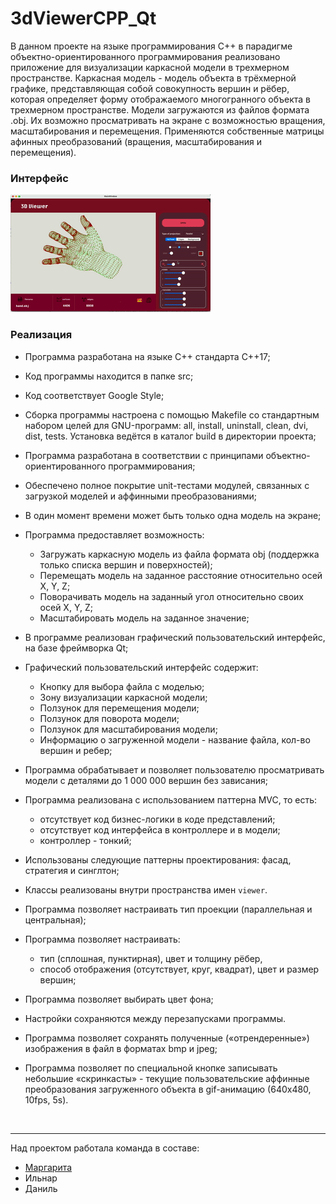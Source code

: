 # 3dViewerCPP_Qt

В данном проекте на языке программирования С++ в парадигме объектно-ориентированного программирования реализовано приложение для визуализации каркасной модели в трехмерном пространстве. Каркасная модель - модель объекта в трёхмерной графике, представляющая собой совокупность вершин и рёбер, которая определяет форму отображаемого многогранного объекта в трехмерном пространстве.
Модели загружаются из файлов формата .obj. Их возможно просматривать на экране с возможностью вращения, масштабирования и перемещения. Применяются собственные матрицы афинных преобразований (вращения, масштабирования и перемещения).

### Интерфейс

![интерфейс](3d_viewer.gif)

### Реализация

- Программа разработана на языке C++ стандарта C++17;
- Код программы находится в папке src;
- Код соответствует Google Style;
- Сборка программы настроена с помощью Makefile со стандартным набором целей для GNU-программ: all, install, uninstall, clean, dvi, dist, tests. Установка ведётся в каталог build в директории проекта;
- Программа разработана в соответствии с принципами объектно-ориентированного программирования;
- Обеспечено полное покрытие unit-тестами модулей, связанных с загрузкой моделей и аффинными преобразованиями;
- В один момент времени может быть только одна модель на экране;
- Программа предоставляет возможность:
    - Загружать каркасную модель из файла формата obj (поддержка только списка вершин и поверхностей);
    - Перемещать модель на заданное расстояние относительно осей X, Y, Z;
    - Поворачивать модель на заданный угол относительно своих осей X, Y, Z;
    - Масштабировать модель на заданное значение;
- В программе реализован графический пользовательский интерфейс, на базе фреймворка Qt;
- Графический пользовательский интерфейс содержит:
    - Кнопку для выбора файла с моделью;
    - Зону визуализации каркасной модели;
    - Ползунок для перемещения модели;
    - Ползунок для поворота модели;
    - Ползунок для масштабирования модели; 
    - Информацию о загруженной модели - название файла, кол-во вершин и ребер;
- Программа обрабатывает и позволяет пользователю просматривать модели с деталями до 1 000 000 вершин без зависания;
- Программа реализована с использованием паттерна MVC, то есть:
    - отсутствует код бизнес-логики в коде представлений;
    - отсутствует код интерфейса в контроллере и в модели;
    - контроллер - тонкий;
- Использованы следующие паттерны проектирования: фасад, стратегия и синглтон;
- Классы реализованы внутри пространства имен `viewer`.

- Программа позволяет настраивать тип проекции (параллельная и центральная);
- Программа позволяет настраивать:
    - тип (сплошная, пунктирная), цвет и толщину рёбер,
    - способ отображения (отсутствует, круг, квадрат), цвет и размер вершин;
- Программа позволяет выбирать цвет фона;
- Настройки сохраняются между перезапусками программы.
 
- Программа позволяет сохранять полученные («отрендеренные») изображения в файл в форматах bmp и jpeg;
- Программа позволяет по специальной кнопке записывать небольшие «скринкасты» - текущие пользовательские аффинные преобразования загруженного объекта в gif-анимацию (640x480, 10fps, 5s).

<br>

---

Над проектом работала команда в составе:

- [Маргарита](https://github.com/Marg-S)
- Ильнар
- Даниль
